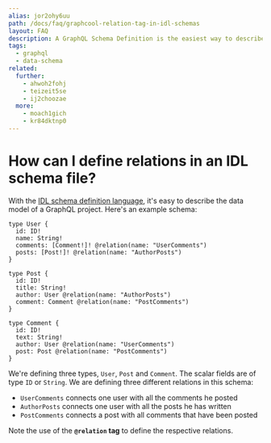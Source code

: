 ```yaml
---
alias: jor2ohy6uu
path: /docs/faq/graphcool-relation-tag-in-idl-schemas
layout: FAQ
description: A GraphQL Schema Definition is the easiest way to describe an entire GraphQL API. Using the relation tag, you can define GraphQL relations.
tags:
  - graphql
  - data-schema
related:
  further:
    - ahwoh2fohj
    - teizeit5se
    - ij2choozae
  more:
    - moach1gich
    - kr84dktnp0
---
```


# How can I define relations in an IDL schema file?

With the [IDL schema definition language](!alias-kr84dktnp0), it's easy to describe the data model of a GraphQL project. Here's an example schema:

```
type User {
  id: ID!
  name: String!
  comments: [Comment!]! @relation(name: "UserComments")
  posts: [Post!]! @relation(name: "AuthorPosts")
}

type Post {
  id: ID!
  title: String!
  author: User @relation(name: "AuthorPosts")
  comment: Comment @relation(name: "PostComments")
}

type Comment {
  id: ID!
  text: String!
  author: User @relation(name: "UserComments")
  post: Post @relation(name: "PostComments")
}
```

We're defining three types, `User`, `Post` and `Comment`. The scalar fields are of type `ID` or `String`. We are defining three different relations in this schema:

* `UserComments` connects one user with all the comments he posted
* `AuthorPosts` connects one user with all the posts he has written
* `PostComments` connects a post with all comments that have been posted

Note the use of the **`@relation` tag** to define the respective relations.

